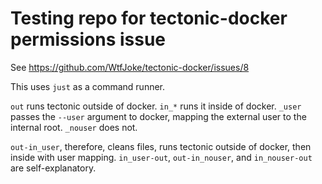 # Testing repo for tectonic-docker permissions issue

See https://github.com/WtfJoke/tectonic-docker/issues/8

This uses `just` as a command runner.

`out` runs tectonic outside of docker.
`in_*` runs it inside of docker.
`_user` passes the `--user` argument to docker, mapping the external user to the internal root.
`_nouser` does not.

`out-in_user`, therefore, cleans files, runs tectonic outside of docker, then inside with user mapping.
`in_user-out`, `out-in_nouser`, and `in_nouser-out` are self-explanatory.
